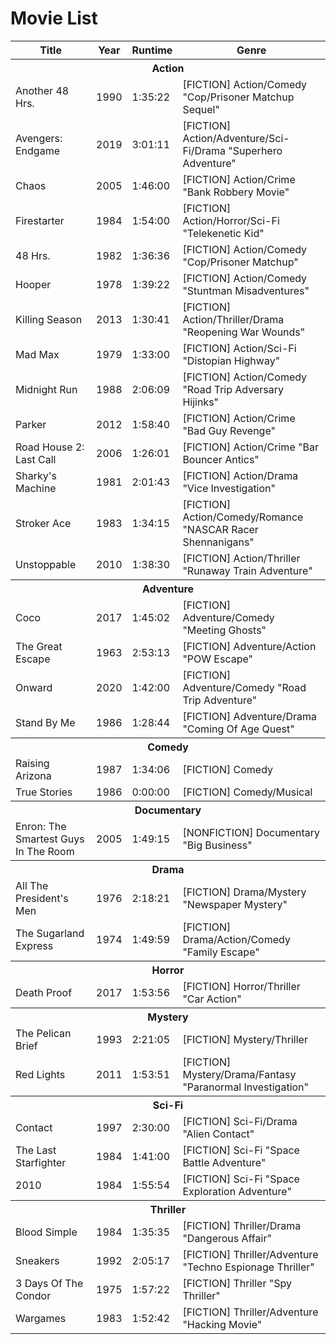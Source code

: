 # Movie List

<table>
 <colgroup>
  <col/>
  <col/>
  <col/>
  <col/>
 </colgroup>
 <thead>
  <tr>
   <th>Title</th>
   <th>Year</th>
   <th>Runtime</th>
   <th>Genre</th>
  </tr>
 </thead>
 <tbody>
  <tr>
   <th colspan='4'>Action</th>
  </tr>
  <tr>
   <td>Another 48 Hrs.</td>
   <td>1990</td>
   <td>1:35:22</td>
   <td>[FICTION] Action/Comedy "Cop/Prisoner Matchup Sequel"</td>
  </tr>
  <tr>
   <td>Avengers: Endgame</td>
   <td>2019</td>
   <td>3:01:11</td>
   <td>[FICTION] Action/Adventure/Sci-Fi/Drama "Superhero Adventure"</td>
  </tr>
  <tr>
   <td>Chaos</td>
   <td>2005</td>
   <td>1:46:00</td>
   <td>[FICTION] Action/Crime "Bank Robbery Movie"</td>
  </tr>
  <tr>
   <td>Firestarter</td>
   <td>1984</td>
   <td>1:54:00</td>
   <td>[FICTION] Action/Horror/Sci-Fi "Telekenetic Kid"</td>
  </tr>
  <tr>
   <td>48 Hrs.</td>
   <td>1982</td>
   <td>1:36:36</td>
   <td>[FICTION] Action/Comedy "Cop/Prisoner Matchup"</td>
  </tr>
  <tr>
   <td>Hooper</td>
   <td>1978</td>
   <td>1:39:22</td>
   <td>[FICTION] Action/Comedy "Stuntman Misadventures"</td>
  </tr>
  <tr>
   <td>Killing Season</td>
   <td>2013</td>
   <td>1:30:41</td>
   <td>[FICTION] Action/Thriller/Drama "Reopening War Wounds"</td>
  </tr>
  <tr>
   <td>Mad Max</td>
   <td>1979</td>
   <td>1:33:00</td>
   <td>[FICTION] Action/Sci-Fi "Distopian Highway"</td>
  </tr>
  <tr>
   <td>Midnight Run</td>
   <td>1988</td>
   <td>2:06:09</td>
   <td>[FICTION] Action/Comedy "Road Trip Adversary Hijinks"</td>
  </tr>
  <tr>
   <td>Parker</td>
   <td>2012</td>
   <td>1:58:40</td>
   <td>[FICTION] Action/Crime "Bad Guy Revenge"</td>
  </tr>
  <tr>
   <td>Road House 2: Last Call</td>
   <td>2006</td>
   <td>1:26:01</td>
   <td>[FICTION] Action/Crime "Bar Bouncer Antics"</td>
  </tr>
  <tr>
   <td>Sharky's Machine</td>
   <td>1981</td>
   <td>2:01:43</td>
   <td>[FICTION] Action/Drama "Vice Investigation"</td>
  </tr>
  <tr>
   <td>Stroker Ace</td>
   <td>1983</td>
   <td>1:34:15</td>
   <td>[FICTION] Action/Comedy/Romance "NASCAR Racer Shennanigans"</td>
  </tr>
  <tr>
   <td>Unstoppable</td>
   <td>2010</td>
   <td>1:38:30</td>
   <td>[FICTION] Action/Thriller "Runaway Train Adventure"</td>
  </tr>
 </tbody>
 <tbody>
  <tr>
   <th colspan='4'>Adventure</th>
  </tr>
  <tr>
   <td>Coco</td>
   <td>2017</td>
   <td>1:45:02</td>
   <td>[FICTION] Adventure/Comedy "Meeting Ghosts"</td>
  </tr>
  <tr>
   <td>The Great Escape</td>
   <td>1963</td>
   <td>2:53:13</td>
   <td>[FICTION] Adventure/Action "POW Escape"</td>
  </tr>
  <tr>
   <td>Onward</td>
   <td>2020</td>
   <td>1:42:00</td>
   <td>[FICTION] Adventure/Comedy "Road Trip Adventure"</td>
  </tr>
  <tr>
   <td>Stand By Me</td>
   <td>1986</td>
   <td>1:28:44</td>
   <td>[FICTION] Adventure/Drama "Coming Of Age Quest"</td>
  </tr>
 </tbody>
 <tbody>
  <tr>
   <th colspan='4'>Comedy</th>
  </tr>
  <tr>
   <td>Raising Arizona</td>
   <td>1987</td>
   <td>1:34:06</td>
   <td>[FICTION] Comedy</td>
  </tr>
  <tr>
   <td>True Stories</td>
   <td>1986</td>
   <td>0:00:00</td>
   <td>[FICTION] Comedy/Musical</td>
  </tr>
 </tbody>
 <tbody>
  <tr>
   <th colspan='4'>Documentary</th>
  </tr>
  <tr>
   <td>Enron: The Smartest Guys In The Room</td>
   <td>2005</td>
   <td>1:49:15</td>
   <td>[NONFICTION] Documentary "Big Business"</td>
  </tr>
 </tbody>
 <tbody>
  <tr>
   <th colspan='4'>Drama</th>
  </tr>
  <tr>
   <td>All The President's Men</td>
   <td>1976</td>
   <td>2:18:21</td>
   <td>[FICTION] Drama/Mystery "Newspaper Mystery"</td>
  </tr>
  <tr>
   <td>The Sugarland Express</td>
   <td>1974</td>
   <td>1:49:59</td>
   <td>[FICTION] Drama/Action/Comedy "Family Escape"</td>
  </tr>
 </tbody>
 <tbody>
  <tr>
   <th colspan='4'>Horror</th>
  </tr>
  <tr>
   <td>Death Proof</td>
   <td>2017</td>
   <td>1:53:56</td>
   <td>[FICTION] Horror/Thriller "Car Action"</td>
  </tr>
 </tbody>
 <tbody>
  <tr>
   <th colspan='4'>Mystery</th>
  </tr>
  <tr>
   <td>The Pelican Brief</td>
   <td>1993</td>
   <td>2:21:05</td>
   <td>[FICTION] Mystery/Thriller</td>
  </tr>
  <tr>
   <td>Red Lights</td>
   <td>2011</td>
   <td>1:53:51</td>
   <td>[FICTION] Mystery/Drama/Fantasy "Paranormal Investigation"</td>
  </tr>
 </tbody>
 <tbody>
  <tr>
   <th colspan='4'>Sci-Fi</th>
  </tr>
  <tr>
   <td>Contact</td>
   <td>1997</td>
   <td>2:30:00</td>
   <td>[FICTION] Sci-Fi/Drama "Alien Contact"</td>
  </tr>
  <tr>
   <td>The Last Starfighter</td>
   <td>1984</td>
   <td>1:41:00</td>
   <td>[FICTION] Sci-Fi "Space Battle Adventure"</td>
  </tr>
  <tr>
   <td>2010</td>
   <td>1984</td>
   <td>1:55:54</td>
   <td>[FICTION] Sci-Fi "Space Exploration Adventure"</td>
  </tr>
 </tbody>
 <tbody>
  <tr>
   <th colspan='4'>Thriller</th>
  </tr>
  <tr>
   <td>Blood Simple</td>
   <td>1984</td>
   <td>1:35:35</td>
   <td>[FICTION] Thriller/Drama "Dangerous Affair"</td>
  </tr>
  <tr>
   <td>Sneakers</td>
   <td>1992</td>
   <td>2:05:17</td>
   <td>[FICTION] Thriller/Adventure "Techno Espionage Thriller"</td>
  </tr>
  <tr>
   <td>3 Days Of The Condor</td>
   <td>1975</td>
   <td>1:57:22</td>
   <td>[FICTION] Thriller "Spy Thriller"</td>
  </tr>
  <tr>
   <td>Wargames</td>
   <td>1983</td>
   <td>1:52:42</td>
   <td>[FICTION] Thriller/Adventure "Hacking Movie"</td>
  </tr>
 </tbody>
</table>

